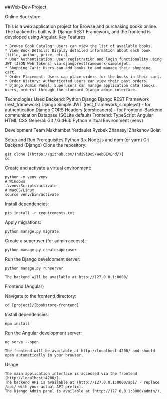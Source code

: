 ##Web-Dev-Project

Online Bookstore

This is a web application project for Browse and purchasing books online. The backend is built with Django REST Framework, and the frontend is developed using Angular.
Key Features

    * Browse Book Catalog: Users can view the list of available books.
    * View Book Details: Display detailed information about each book (title, author, price, etc.).
    * User Authentication: User registration and login functionality using JWT (JSON Web Tokens) via djangorestframework-simplejwt.
    * Shopping Cart: Users can add books to and manage their shopping cart.
    * Order Placement: Users can place orders for the books in their cart.
    * Order History: Authenticated users can view their past orders.
    * Django Admin Panel: Superusers can manage application data (books, users, orders) through the standard Django admin interface.

Technologies Used
    Backend:
        Python
        Django
        Django REST Framework (rest_framework)
        Django Simple JWT (rest_framework_simplejwt) - for authentication
        Django CORS Headers (corsheaders) - for Frontend-Backend communication
        Database (SQLite default)
    Frontend:
        TypeScript
        Angular
        HTML
        CSS
    General:
        Git / GitHub
        Python Virtual Environment (venv)

Development Team
    Makhambet Yerdaulet
    Rysbek Zhanasyl
    Zhakanov Bolat

Setup and Run
Prerequisites
    Python 3.x
    Node.js and npm (or yarn)
    Git
Backend (Django)
    Clone the repository:
    
    git clone [(https://github.com/IndiviDoS/WebDEVEnd/)]
    cd
    
Create and activate a virtual environment:
    
    python -m venv venv
    # Windows
    .\venv\Scripts\activate
    # macOS/Linux
    source venv/bin/activate
Install dependencies:
    
    pip install -r requirements.txt

Apply migrations:

    python manage.py migrate

 Create a superuser (for admin access):

    python manage.py createsuperuser

Run the Django development server:

    python manage.py runserver

    The backend will be available at http://127.0.0.1:8000/

Frontend (Angular)

Navigate to the frontend directory:

    cd [project]/[bookstore-frontend]

Install dependencies:

    npm install

Run the Angular development server:

    ng serve --open

    The frontend will be available at http://localhost:4200/ and should open automatically in your browser.

Usage

    The main application interface is accessed via the frontend (http://localhost:4200/).
    The backend API is available at (http://127.0.0.1:8000/api/ - replace /api/ with your actual API prefix).
    The Django Admin panel is available at (http://127.0.0.1:8000/admin/).

